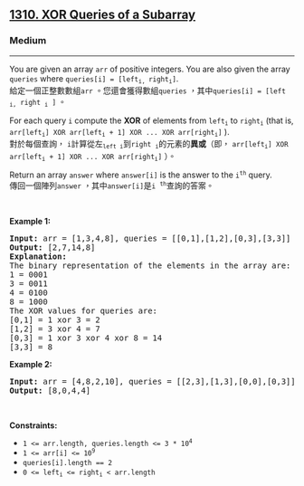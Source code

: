 <h2><a href="https://leetcode.com/problems/xor-queries-of-a-subarray/">1310. XOR Queries of a Subarray</a></h2><h3>Medium</h3><hr><div><p data-immersive-translate-walked="bc4d80ec-cd29-48c0-bd96-4f347e63fbc8" data-immersive-translate-paragraph="1">You are given an array <code data-immersive-translate-walked="bc4d80ec-cd29-48c0-bd96-4f347e63fbc8">arr</code> of positive integers. You are also given the array <code data-immersive-translate-walked="bc4d80ec-cd29-48c0-bd96-4f347e63fbc8">queries</code> where <code data-immersive-translate-walked="bc4d80ec-cd29-48c0-bd96-4f347e63fbc8">queries[i] = [left<sub>i, </sub>right<sub>i</sub>]</code>.<font class="notranslate immersive-translate-target-wrapper" data-immersive-translate-translation-element-mark="1" lang="zh-TW"><br><font class="notranslate immersive-translate-target-translation-theme-none immersive-translate-target-translation-block-wrapper-theme-none immersive-translate-target-translation-block-wrapper" data-immersive-translate-translation-element-mark="1"><font class="notranslate immersive-translate-target-inner immersive-translate-target-translation-theme-none-inner" data-immersive-translate-translation-element-mark="1">給定一個正整數數組<code data-immersive-translate-walked="bc4d80ec-cd29-48c0-bd96-4f347e63fbc8">arr</code> 。您還會獲得數組<code data-immersive-translate-walked="bc4d80ec-cd29-48c0-bd96-4f347e63fbc8">queries</code> ，其中<code data-immersive-translate-walked="bc4d80ec-cd29-48c0-bd96-4f347e63fbc8">queries[i] = [left <sub>i,</sub> right <sub>i</sub> ]</code> 。</font></font></font></p>

<p data-immersive-translate-walked="bc4d80ec-cd29-48c0-bd96-4f347e63fbc8" data-immersive-translate-paragraph="1">For each query <code data-immersive-translate-walked="bc4d80ec-cd29-48c0-bd96-4f347e63fbc8">i</code> compute the <strong data-immersive-translate-walked="bc4d80ec-cd29-48c0-bd96-4f347e63fbc8">XOR</strong> of elements from <code data-immersive-translate-walked="bc4d80ec-cd29-48c0-bd96-4f347e63fbc8">left<sub>i</sub></code> to <code data-immersive-translate-walked="bc4d80ec-cd29-48c0-bd96-4f347e63fbc8">right<sub>i</sub></code> (that is, <code data-immersive-translate-walked="bc4d80ec-cd29-48c0-bd96-4f347e63fbc8">arr[left<sub>i</sub>] XOR arr[left<sub>i</sub> + 1] XOR ... XOR arr[right<sub>i</sub>]</code> ).<font class="notranslate immersive-translate-target-wrapper" data-immersive-translate-translation-element-mark="1" lang="zh-TW"><br><font class="notranslate immersive-translate-target-translation-theme-none immersive-translate-target-translation-block-wrapper-theme-none immersive-translate-target-translation-block-wrapper" data-immersive-translate-translation-element-mark="1"><font class="notranslate immersive-translate-target-inner immersive-translate-target-translation-theme-none-inner" data-immersive-translate-translation-element-mark="1">對於每個查詢， <code data-immersive-translate-walked="bc4d80ec-cd29-48c0-bd96-4f347e63fbc8">i</code>計算從左<code data-immersive-translate-walked="bc4d80ec-cd29-48c0-bd96-4f347e63fbc8"><sub>left i</sub></code>到<code data-immersive-translate-walked="bc4d80ec-cd29-48c0-bd96-4f347e63fbc8">right <sub>i</sub></code>的元素的<strong data-immersive-translate-walked="bc4d80ec-cd29-48c0-bd96-4f347e63fbc8">異或</strong>（即， <code data-immersive-translate-walked="bc4d80ec-cd29-48c0-bd96-4f347e63fbc8">arr[left<sub>i</sub>] XOR arr[left<sub>i</sub> + 1] XOR ... XOR arr[right<sub>i</sub>]</code> ）。</font></font></font></p>

<p data-immersive-translate-walked="bc4d80ec-cd29-48c0-bd96-4f347e63fbc8" data-immersive-translate-paragraph="1">Return an array <code data-immersive-translate-walked="bc4d80ec-cd29-48c0-bd96-4f347e63fbc8">answer</code> where <code data-immersive-translate-walked="bc4d80ec-cd29-48c0-bd96-4f347e63fbc8">answer[i]</code> is the answer to the <code data-immersive-translate-walked="bc4d80ec-cd29-48c0-bd96-4f347e63fbc8">i<sup>th</sup></code> query.<font class="notranslate immersive-translate-target-wrapper" data-immersive-translate-translation-element-mark="1" lang="zh-TW"><br><font class="notranslate immersive-translate-target-translation-theme-none immersive-translate-target-translation-block-wrapper-theme-none immersive-translate-target-translation-block-wrapper" data-immersive-translate-translation-element-mark="1"><font class="notranslate immersive-translate-target-inner immersive-translate-target-translation-theme-none-inner" data-immersive-translate-translation-element-mark="1">傳回一個陣列<code data-immersive-translate-walked="bc4d80ec-cd29-48c0-bd96-4f347e63fbc8">answer</code> ，其中<code data-immersive-translate-walked="bc4d80ec-cd29-48c0-bd96-4f347e63fbc8">answer[i]</code>是<code data-immersive-translate-walked="bc4d80ec-cd29-48c0-bd96-4f347e63fbc8">i <sup>th</sup></code>查詢的答案。</font></font></font></p>

<p>&nbsp;</p>
<p><strong class="example">Example 1:</strong></p>

<pre><strong>Input:</strong> arr = [1,3,4,8], queries = [[0,1],[1,2],[0,3],[3,3]]
<strong>Output:</strong> [2,7,14,8] 
<strong>Explanation:</strong> 
The binary representation of the elements in the array are:
1 = 0001 
3 = 0011 
4 = 0100 
8 = 1000 
The XOR values for queries are:
[0,1] = 1 xor 3 = 2 
[1,2] = 3 xor 4 = 7 
[0,3] = 1 xor 3 xor 4 xor 8 = 14 
[3,3] = 8
</pre>

<p><strong class="example">Example 2:</strong></p>

<pre><strong>Input:</strong> arr = [4,8,2,10], queries = [[2,3],[1,3],[0,0],[0,3]]
<strong>Output:</strong> [8,0,4,4]
</pre>

<p>&nbsp;</p>
<p><strong>Constraints:</strong></p>

<ul>
	<li><code>1 &lt;= arr.length, queries.length &lt;= 3 * 10<sup>4</sup></code></li>
	<li><code>1 &lt;= arr[i] &lt;= 10<sup>9</sup></code></li>
	<li><code>queries[i].length == 2</code></li>
	<li><code>0 &lt;= left<sub>i</sub> &lt;= right<sub>i</sub> &lt; arr.length</code></li>
</ul>
</div>
